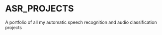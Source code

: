 # ASR_PROJECTS
A portfolio of all my automatic speech recognition and audio classification projects
